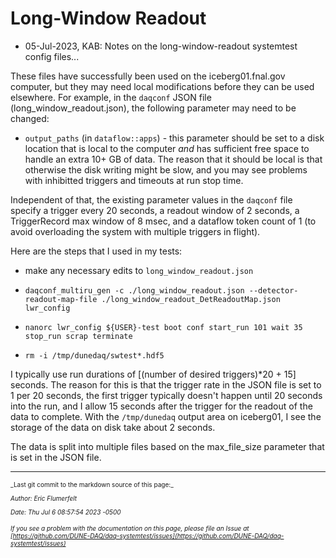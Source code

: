 # Long-Window Readout


* 05-Jul-2023, KAB: Notes on the long-window-readout systemtest config files...

These files have successfully been used on the iceberg01.fnal.gov computer, but they may need local modifications before they can be used elsewhere.  For example, in the `daqconf` JSON file (long_window_readout.json), the following parameter may need to be changed:


* `output_paths` (in `dataflow::apps`) - this parameter should be set to a disk location that is local to the computer *and* has sufficient free space to handle an extra 10+ GB of data. The reason that it should be local is that otherwise the disk writing might be slow, and you may see problems with inhibitted triggers and timeouts at run stop time.

Independent of that, the existing parameter values in the `daqconf` file specify a trigger every 20 seconds, a readout window of 2 seconds, a TriggerRecord max window of 8 msec, and a dataflow token count of 1 (to avoid overloading the system with multiple triggers in flight).

Here are the steps that I used in my tests:


* make any necessary edits to `long_window_readout.json`

* `daqconf_multiru_gen -c ./long_window_readout.json --detector-readout-map-file ./long_window_readout_DetReadoutMap.json lwr_config`

* `nanorc lwr_config ${USER}-test boot conf start_run 101 wait 35 stop_run scrap terminate`

* `rm -i /tmp/dunedaq/swtest*.hdf5`

I typically use run durations of [(number of desired triggers)*20 + 15] seconds. The reason for this is that the trigger rate in the JSON file is set to 1 per 20 seconds, the first trigger typically doesn't happen until 20 seconds into the run, and I allow 15 seconds after the trigger for the readout of the data to complete.  With the `/tmp/dunedaq` output area on iceberg01, I see the storage of the data on disk take about 2 seconds.

The data is split into multiple files based on the max_file_size parameter that is set in the JSON file.


-----

<font size="1">
_Last git commit to the markdown source of this page:_


_Author: Eric Flumerfelt_

_Date: Thu Jul 6 08:57:54 2023 -0500_

_If you see a problem with the documentation on this page, please file an Issue at [https://github.com/DUNE-DAQ/daq-systemtest/issues](https://github.com/DUNE-DAQ/daq-systemtest/issues)_
</font>
